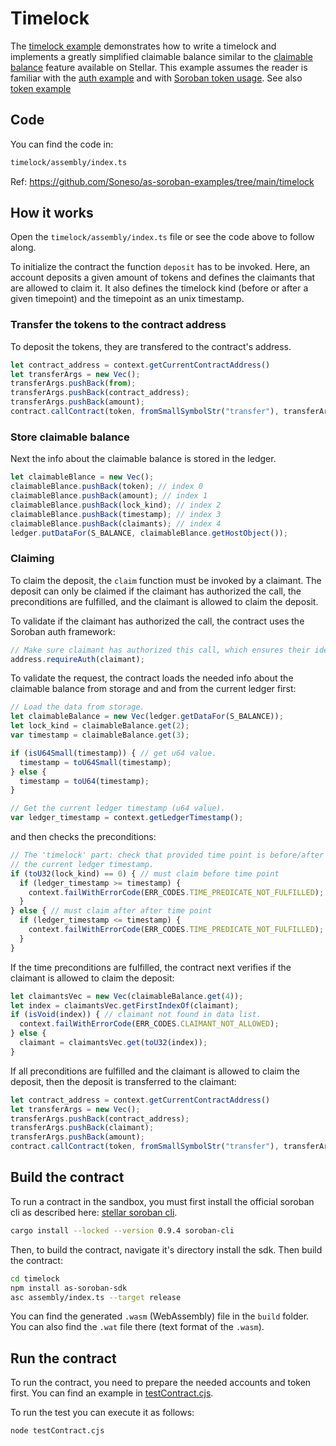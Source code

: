 # Timelock

The [timelock example](https://github.com/Soneso/as-soroban-examples/tree/main/timelock) demonstrates how to write a timelock and implements a greatly simplified claimable balance similar to the [claimable balance](https://developers.stellar.org/docs/glossary/claimable-balance) feature available on Stellar. This example assumes the reader is familiar with the [auth example](https://github.com/Soneso/as-soroban-examples/tree/main/auth) and with [Soroban token usage](https://soroban.stellar.org/docs/reference/interfaces/token-interface). See also [token example](https://github.com/Soneso/as-soroban-examples/tree/main/token)

## Code

You can find the code in:

```sh
timelock/assembly/index.ts
```

Ref: https://github.com/Soneso/as-soroban-examples/tree/main/timelock

## How it works
Open the `timelock/assembly/index.ts` file or see the code above to follow along.

To initialize the contract the function `deposit` has to be invoked. Here, an account deposits a given amount of tokens and defines the claimants that are allowed to claim it. It also defines the timelock kind (before or after a given timepoint) and the timepoint as an unix timestamp.

### Transfer the tokens to the contract address

To deposit the tokens, they are transfered to the contract's address.

```typescript
let contract_address = context.getCurrentContractAddress()
let transferArgs = new Vec();
transferArgs.pushBack(from);
transferArgs.pushBack(contract_address);
transferArgs.pushBack(amount);
contract.callContract(token, fromSmallSymbolStr("transfer"), transferArgs.getHostObject());
```

### Store claimable balance

Next the info about the claimable balance is stored in the ledger.

```typescript
let claimableBlance = new Vec();
claimableBlance.pushBack(token); // index 0
claimableBlance.pushBack(amount); // index 1
claimableBlance.pushBack(lock_kind); // index 2
claimableBlance.pushBack(timestamp); // index 3
claimableBlance.pushBack(claimants); // index 4
ledger.putDataFor(S_BALANCE, claimableBlance.getHostObject());
```

### Claiming

To claim the deposit, the `claim` function must be invoked by a claimant. The deposit can only be claimed if the claimant has authorized the call, the preconditions are fulfilled, and the claimant is allowed to claim the deposit.

To validate if the claimant has authorized the call, the contract uses the Soroban auth framework:

```typescript
// Make sure claimant has authorized this call, which ensures their identity.
address.requireAuth(claimant);
```

To validate the request, the contract loads the needed info about the claimable balance from storage and and from the current ledger first:

```typescript
// Load the data from storage.
let claimableBalance = new Vec(ledger.getDataFor(S_BALANCE));
let lock_kind = claimableBalance.get(2);
var timestamp = claimableBalance.get(3);

if (isU64Small(timestamp)) { // get u64 value.
  timestamp = toU64Small(timestamp);
} else {
  timestamp = toU64(timestamp);
}

// Get the current ledger timestamp (u64 value).
var ledger_timestamp = context.getLedgerTimestamp();
```

and then checks the preconditions:

```typescript
// The 'timelock' part: check that provided time point is before/after
// the current ledger timestamp.
if (toU32(lock_kind) == 0) { // must claim before time point
  if (ledger_timestamp >= timestamp) {
    context.failWithErrorCode(ERR_CODES.TIME_PREDICATE_NOT_FULFILLED);
  }   
} else { // must claim after after time point
  if (ledger_timestamp <= timestamp) {
    context.failWithErrorCode(ERR_CODES.TIME_PREDICATE_NOT_FULFILLED);
  }
}
```

If the time preconditions are fulfilled, the contract next verifies if the claimant is allowed to claim the deposit:

```typescript
let claimantsVec = new Vec(claimableBalance.get(4));
let index = claimantsVec.getFirstIndexOf(claimant);
if (isVoid(index)) { // claimant not found in data list.
  context.failWithErrorCode(ERR_CODES.CLAIMANT_NOT_ALLOWED);
} else {
  claimant = claimantsVec.get(toU32(index));
}
```

If all preconditions are fulfilled and the claimant is allowed to claim the deposit, then the deposit is transferred to the claimant:

```typescript
let contract_address = context.getCurrentContractAddress()
let transferArgs = new Vec();
transferArgs.pushBack(contract_address);
transferArgs.pushBack(claimant);
transferArgs.pushBack(amount);
contract.callContract(token, fromSmallSymbolStr("transfer"), transferArgs.getHostObject());
```


## Build the contract

To run a contract in the sandbox, you must first install the official soroban cli as described here: [stellar soroban cli](https://github.com/stellar/soroban-cli).

```sh
cargo install --locked --version 0.9.4 soroban-cli
```

Then, to build the contract, navigate it's directory install the sdk. Then build the contract:

```sh
cd timelock
npm install as-soroban-sdk
asc assembly/index.ts --target release
```

You can find the generated `.wasm` (WebAssembly) file in the `build` folder. You can also find the `.wat` file there (text format of the `.wasm`).

## Run the contract

To run the contract, you need to prepare the needed accounts and token first. You can find an example in [testContract.cjs](https://github.com/Soneso/as-soroban-examples/tree/main/timelock/testContract.cjs).

To run the test you can execute it as follows:

```sh
node testContract.cjs
```


